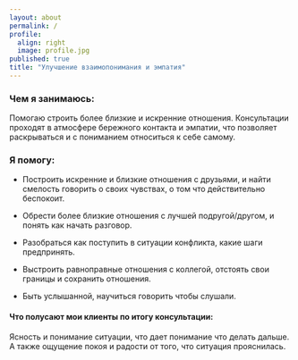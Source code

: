 ```yaml
---
layout: about
permalink: /
profile:
  align: right
  image: profile.jpg
published: true
title: "Улучшение взаимопонимания и эмпатия"
---
```


### Чем я занимаюсь:
Помогаю строить более близкие и искренние отношения.
Консультации проходят в атмосфере бережного контакта и эмпатии, что позволяет раскрываться и с пониманием относиться к себе самому.

### Я помогу:

 * Построить искренние и близкие отношения с друзьями, и найти смелость говорить о своих чувствах, о том что действительно беспокоит.

 * Обрести более близкие отношения с лучшей подругой/другом, и понять как начать разговор.

 * Разобраться как поступить в ситуации конфликта, какие шаги предпринять.

 * Выстроить равноправные отношения с коллегой, отстоять свои границы и сохранить отношения.

 * Быть услышанной, научиться говорить чтобы слушали.

#### Что полусают мои клиенты по итогу консультации:  
Ясность и понимание ситуации, что дает понимание что делать дальше.  
А также ощущение покоя и радости от того, что ситуация прояснилась.
